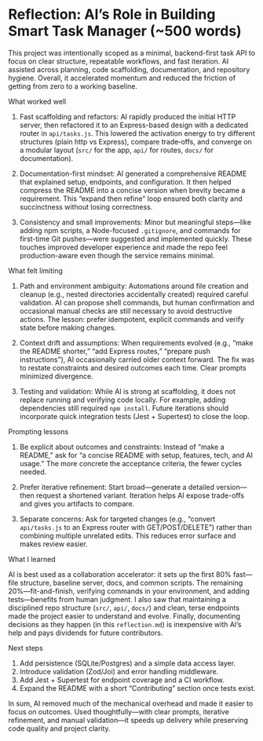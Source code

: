 # Reflection: AI’s Role in Building Smart Task Manager (~500 words)

This project was intentionally scoped as a minimal, backend-first task API to focus on clear structure, repeatable workflows, and fast iteration. AI assisted across planning, code scaffolding, documentation, and repository hygiene. Overall, it accelerated momentum and reduced the friction of getting from zero to a working baseline.

What worked well

1) Fast scaffolding and refactors: AI rapidly produced the initial HTTP server, then refactored it to an Express-based design with a dedicated router in `api/tasks.js`. This lowered the activation energy to try different structures (plain http vs Express), compare trade‑offs, and converge on a modular layout (`src/` for the app, `api/` for routes, `docs/` for documentation).

2) Documentation-first mindset: AI generated a comprehensive README that explained setup, endpoints, and configuration. It then helped compress the README into a concise version when brevity became a requirement. This “expand then refine” loop ensured both clarity and succinctness without losing correctness.

3) Consistency and small improvements: Minor but meaningful steps—like adding npm scripts, a Node-focused `.gitignore`, and commands for first-time Git pushes—were suggested and implemented quickly. These touches improved developer experience and made the repo feel production-aware even though the service remains minimal.

What felt limiting

1) Path and environment ambiguity: Automations around file creation and cleanup (e.g., nested directories accidentally created) required careful validation. AI can propose shell commands, but human confirmation and occasional manual checks are still necessary to avoid destructive actions. The lesson: prefer idempotent, explicit commands and verify state before making changes.

2) Context drift and assumptions: When requirements evolved (e.g., “make the README shorter,” “add Express routes,” “prepare push instructions”), AI occasionally carried older context forward. The fix was to restate constraints and desired outcomes each time. Clear prompts minimized divergence.

3) Testing and validation: While AI is strong at scaffolding, it does not replace running and verifying code locally. For example, adding dependencies still required `npm install`. Future iterations should incorporate quick integration tests (Jest + Supertest) to close the loop.

Prompting lessons

1) Be explicit about outcomes and constraints: Instead of “make a README,” ask for “a concise README with setup, features, tech, and AI usage.” The more concrete the acceptance criteria, the fewer cycles needed.

2) Prefer iterative refinement: Start broad—generate a detailed version—then request a shortened variant. Iteration helps AI expose trade-offs and gives you artifacts to compare.

3) Separate concerns: Ask for targeted changes (e.g., “convert `api/tasks.js` to an Express router with GET/POST/DELETE”) rather than combining multiple unrelated edits. This reduces error surface and makes review easier.

What I learned

AI is best used as a collaboration accelerator: it sets up the first 80% fast—file structure, baseline server, docs, and common scripts. The remaining 20%—fit-and-finish, verifying commands in your environment, and adding tests—benefits from human judgment. I also saw that maintaining a disciplined repo structure (`src/`, `api/`, `docs/`) and clean, terse endpoints made the project easier to understand and evolve. Finally, documenting decisions as they happen (in this `reflection.md`) is inexpensive with AI’s help and pays dividends for future contributors.

Next steps

1) Add persistence (SQLite/Postgres) and a simple data access layer.
2) Introduce validation (Zod/Joi) and error handling middleware.
3) Add Jest + Supertest for endpoint coverage and a CI workflow.
4) Expand the README with a short “Contributing” section once tests exist.

In sum, AI removed much of the mechanical overhead and made it easier to focus on outcomes. Used thoughtfully—with clear prompts, iterative refinement, and manual validation—it speeds up delivery while preserving code quality and project clarity.

